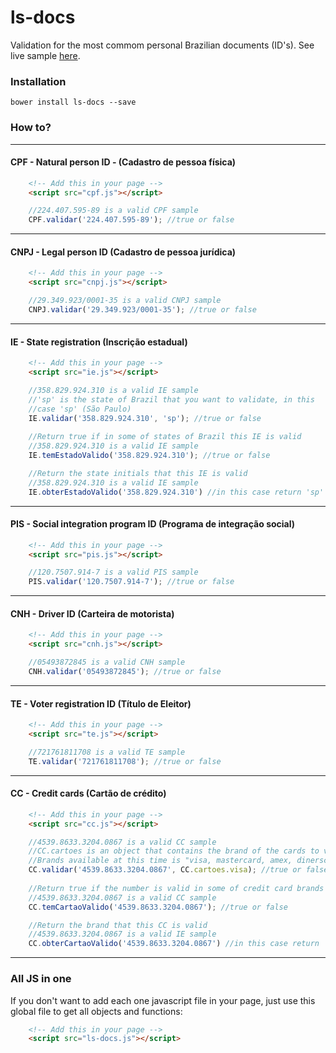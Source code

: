 # ls-docs

Validation for the most commom personal Brazilian documents (ID's). See live sample [here](http://lesimoes.com.br/br-docs/).

### Installation

`bower install ls-docs --save`

### How to?
---
#### CPF - Natural person ID - (Cadastro de pessoa física)
``` html
    <!-- Add this in your page -->
    <script src="cpf.js"></script>
```

``` javascript
    //224.407.595-89 is a valid CPF sample
    CPF.validar('224.407.595-89'); //true or false
```
---
#### CNPJ - Legal person ID (Cadastro de pessoa jurídica)
``` html
    <!-- Add this in your page -->
    <script src="cnpj.js"></script>
```

``` javascript
    //29.349.923/0001-35 is a valid CNPJ sample
    CNPJ.validar('29.349.923/0001-35'); //true or false
```
---
#### IE - State registration (Inscrição estadual)
``` html
    <!-- Add this in your page -->
    <script src="ie.js"></script>
```

``` javascript
    //358.829.924.310 is a valid IE sample
    //'sp' is the state of Brazil that you want to validate, in this
    //case 'sp' (São Paulo)
    IE.validar('358.829.924.310', 'sp'); //true or false
    
    //Return true if in some of states of Brazil this IE is valid
    //358.829.924.310 is a valid IE sample
    IE.temEstadoValido('358.829.924.310'); //true or false

    //Return the state initials that this IE is valid
    //358.829.924.310 is a valid IE sample
    IE.obterEstadoValido('358.829.924.310') //in this case return 'sp' (São Paulo)
```
---
#### PIS - Social integration program ID (Programa de integração social)
``` html
    <!-- Add this in your page -->
    <script src="pis.js"></script>
```

``` javascript
    //120.7507.914-7 is a valid PIS sample
    PIS.validar('120.7507.914-7'); //true or false
```
---
#### CNH - Driver ID (Carteira de motorista)
``` html
    <!-- Add this in your page -->
    <script src="cnh.js"></script>
```

``` javascript
    //05493872845 is a valid CNH sample
    CNH.validar('05493872845'); //true or false
```
---
#### TE - Voter registration ID (Título de Eleitor)
``` html
    <!-- Add this in your page -->
    <script src="te.js"></script>
```

``` javascript
    //721761811708 is a valid TE sample
    TE.validar('721761811708'); //true or false
```
---
#### CC - Credit cards (Cartão de crédito)
``` html
    <!-- Add this in your page -->
    <script src="cc.js"></script>
```

``` javascript
    //4539.8633.3204.0867 is a valid CC sample
    //CC.cartoes is an object that contains the brand of the cards to validate
    //Brands available at this time is "visa, mastercard, amex, dinersclub, discover, jcb"
    CC.validar('4539.8633.3204.0867', CC.cartoes.visa); //true or false
    
    //Return true if the number is valid in some of credit card brands of Brazil
    //4539.8633.3204.0867 is a valid CC sample
    CC.temCartaoValido('4539.8633.3204.0867'); //true or false

    //Return the brand that this CC is valid
    //4539.8633.3204.0867 is a valid IE sample
    CC.obterCartaoValido('4539.8633.3204.0867') //in this case return 'visa'
```
----
### All JS in one

If you don't want to add each one javascript file in your page, just use this global file to get all objects and functions:

``` html
    <!-- Add this in your page -->
    <script src="ls-docs.js"></script>
```
